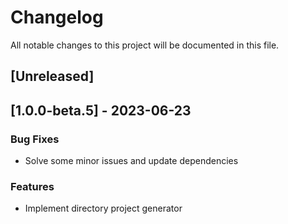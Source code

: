 # Changelog

All notable changes to this project will be documented in this file.

## [Unreleased]
## [1.0.0-beta.5] - 2023-06-23

### Bug Fixes

- Solve some minor issues and update dependencies

### Features

- Implement directory project generator

<!-- generated by git-cliff -->
